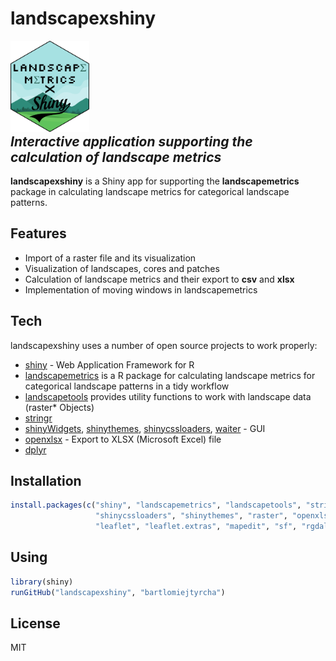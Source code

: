 # landscapexshiny
<div style="float:right; clear: right"><a href="https://r-spatialecology.github.io/landscapemetrics/"><img src="logo.png" alt="logo" width="25%"/></a></div>

## _Interactive application supporting the calculation of landscape metrics_



__landscapexshiny__ is a Shiny app for supporting the  __landscapemetrics__ package in calculating landscape metrics for categorical landscape patterns.


## Features

- Import of a raster file and its visualization 
- Visualization of landscapes, cores and patches
- Calculation of landscape metrics and their export to __csv__ and __xlsx__
- Implementation of moving windows in landscapemetrics

## Tech

landscapexshiny uses a number of open source projects to work properly:

- [shiny] - Web Application Framework for R
- [landscapemetrics] is a R package for calculating landscape metrics for categorical landscape patterns in a tidy workflow
- [landscapetools] provides utility functions to work with landscape data (raster* Objects)
- [stringr]
- [shinyWidgets], [shinythemes], [shinycssloaders], [waiter] - GUI
- [openxlsx] - Export to XLSX (Microsoft Excel) file
- [dplyr]

## Installation

```r
install.packages(c("shiny", "landscapemetrics", "landscapetools", "stringr", "shinyWidgets", 
                   "shinycssloaders", "shinythemes", "raster", "openxlsx", "dplyr", "waiter", 
                   "leaflet", "leaflet.extras", "mapedit", "sf", "rgdal"))
```

## Using

```r
library(shiny)
runGitHub("landscapexshiny", "bartlomiejtyrcha")
```

## License

MIT

[//]: #

   [landscapemetrics]: <https://github.com/r-spatialecology/landscapemetrics>
   [landscapetools]: <https://github.com/ropensci/landscapetools>
   [shiny]: <https://github.com/rstudio/shiny>
   [stringr]: <https://github.com/tidyverse/stringr>
   [shinyWidgets]: <https://github.com/dreamRs/shinyWidgets>
   [shinycssloaders]: <https://github.com/daattali/shinycssloaders>
   [shinythemes]: <https://github.com/rstudio/shinythemes>
   [raster]: <https://github.com/rspatial/raster>
   [openxlsx]: <https://github.com/ycphs/openxlsx>
   [dplyr]: <https://github.com/tidyverse/dplyr>
   [waiter]: <https://github.com/JohnCoene/waiter>
